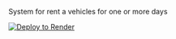 System for rent a vehicles for one or more days

[![Deploy to Render](https://github.com/GyuntekAhmed/Vehicles-Renting-System/actions/workflows/main.yml/badge.svg)](https://github.com/GyuntekAhmed/Vehicles-Renting-System/actions/workflows/main.yml)
